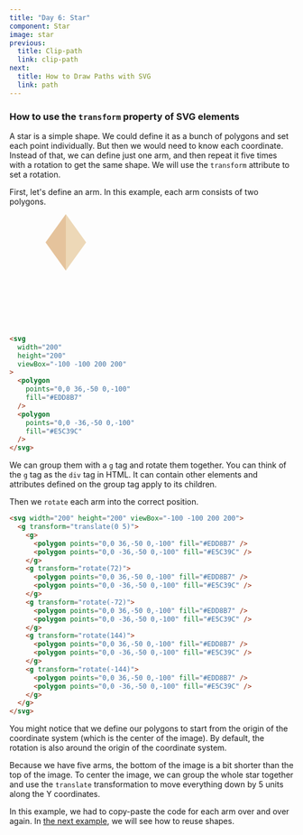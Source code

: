 ```yaml
---
title: "Day 6: Star"
component: Star
image: star
previous:
  title: Clip-path
  link: clip-path
next:
  title: How to Draw Paths with SVG
  link: path
---
```


### How to use the `transform` property of SVG elements

A star is a simple shape. We could define it as a bunch of polygons and set each point individually. But then we would need to know each coordinate. Instead of that, we can define just one arm, and then repeat it five times with a rotation to get the same shape. We will use the `transform` attribute to set a rotation.

First, let's define an arm. In this example, each arm consists of two polygons.

<div class="grid-200">

  <svg width="200" height="200" viewBox="-100 -100 200 200">
    <polygon points="0,0 36,-50 0,-100" fill="#EDD8B7" />
    <polygon points="0,0 -36,-50 0,-100" fill="#E5C39C" />
  </svg>

<!-- prettier-ignore -->
```html
<svg 
  width="200"
  height="200"
  viewBox="-100 -100 200 200"
>
  <polygon
    points="0,0 36,-50 0,-100"
    fill="#EDD8B7" 
  />
  <polygon 
    points="0,0 -36,-50 0,-100"
    fill="#E5C39C" 
  />
</svg>
```

</div>

We can group them with a `g` tag and rotate them together. You can think of the `g` tag as the `div` tag in HTML. It can contain other elements and attributes defined on the group tag apply to its children.

Then we `rotate` each arm into the correct position.

<div class="code-flex">

```html
<svg width="200" height="200" viewBox="-100 -100 200 200">
  <g transform="translate(0 5)">
    <g>
      <polygon points="0,0 36,-50 0,-100" fill="#EDD8B7" />
      <polygon points="0,0 -36,-50 0,-100" fill="#E5C39C" />
    </g>
    <g transform="rotate(72)">
      <polygon points="0,0 36,-50 0,-100" fill="#EDD8B7" />
      <polygon points="0,0 -36,-50 0,-100" fill="#E5C39C" />
    </g>
    <g transform="rotate(-72)">
      <polygon points="0,0 36,-50 0,-100" fill="#EDD8B7" />
      <polygon points="0,0 -36,-50 0,-100" fill="#E5C39C" />
    </g>
    <g transform="rotate(144)">
      <polygon points="0,0 36,-50 0,-100" fill="#EDD8B7" />
      <polygon points="0,0 -36,-50 0,-100" fill="#E5C39C" />
    </g>
    <g transform="rotate(-144)">
      <polygon points="0,0 36,-50 0,-100" fill="#EDD8B7" />
      <polygon points="0,0 -36,-50 0,-100" fill="#E5C39C" />
    </g>
  </g>
</svg>
```

</div>

You might notice that we define our polygons to start from the origin of the coordinate system (which is the center of the image). By default, the rotation is also around the origin of the coordinate system.

Because we have five arms, the bottom of the image is a bit shorter than the top of the image. To center the image, we can group the whole star together and use the `translate` transformation to move everything down by 5 units along the Y coordinates.

In this example, we had to copy-paste the code for each arm over and over again. In <a href="/svg/path">the next example</a>, we will see how to reuse shapes.

